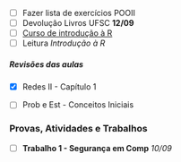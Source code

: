 - [ ] Fazer lista de exercícios POOII
- [ ] Devolução Livros UFSC **12/09**
- [ ] [Curso de introdução à R](https://youtu.be/_V8eKsto3Ug?si=Wg5U_457l8QOsA-L)
- [ ] Leitura *Introdução à R*

##### Revisões das aulas
- [x] Redes II - Capítulo 1
- [ ] Prob e Est - Conceitos Iniciais



### Provas, Atividades e Trabalhos
- [ ] **Trabalho 1 - Segurança em Comp** *10/09*


